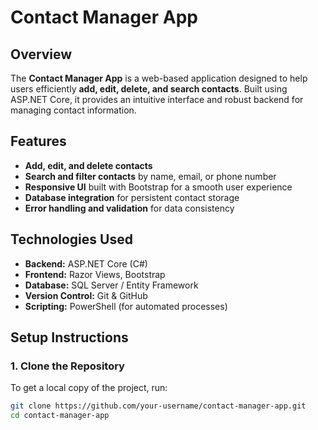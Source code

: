 # Contact Manager App

## Overview
The **Contact Manager App** is a web-based application designed to help users efficiently **add, edit, delete, and search contacts**. Built using ASP.NET Core, it provides an intuitive interface and robust backend for managing contact information.

## Features
- **Add, edit, and delete contacts**
- **Search and filter contacts** by name, email, or phone number
- **Responsive UI** built with Bootstrap for a smooth user experience
- **Database integration** for persistent contact storage
- **Error handling and validation** for data consistency

## Technologies Used
- **Backend:** ASP.NET Core (C#)
- **Frontend:** Razor Views, Bootstrap
- **Database:** SQL Server / Entity Framework
- **Version Control:** Git & GitHub
- **Scripting:** PowerShell (for automated processes)

## Setup Instructions

### 1. Clone the Repository
To get a local copy of the project, run:

```sh
git clone https://github.com/your-username/contact-manager-app.git
cd contact-manager-app
